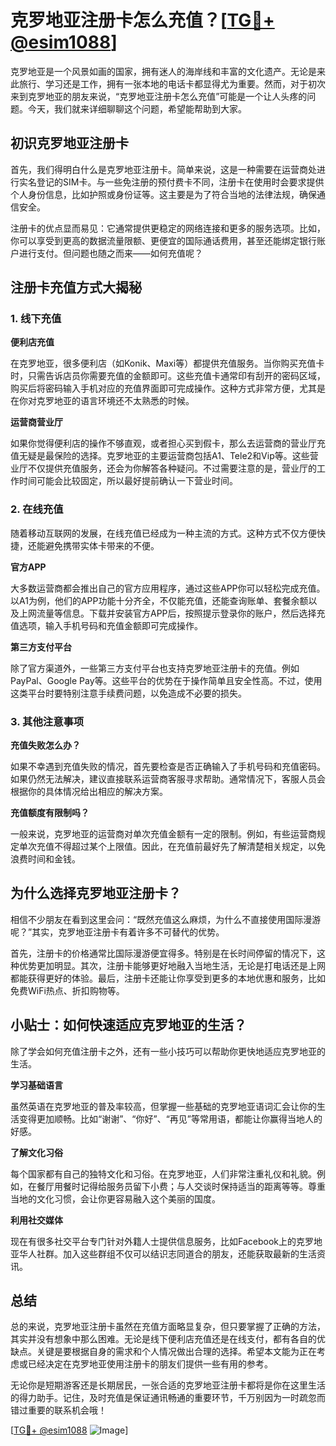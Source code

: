# 克罗地亚注册卡怎么充值？[[TG💪+ @esim1088](https://t.me/s/esim1088)]

克罗地亚是一个风景如画的国家，拥有迷人的海岸线和丰富的文化遗产。无论是来此旅行、学习还是工作，拥有一张本地的电话卡都显得尤为重要。然而，对于初次来到克罗地亚的朋友来说，“克罗地亚注册卡怎么充值”可能是一个让人头疼的问题。今天，我们就来详细聊聊这个问题，希望能帮助到大家。

## 初识克罗地亚注册卡

首先，我们得明白什么是克罗地亚注册卡。简单来说，这是一种需要在运营商处进行实名登记的SIM卡。与一些免注册的预付费卡不同，注册卡在使用时会要求提供个人身份信息，比如护照或身份证等。这主要是为了符合当地的法律法规，确保通信安全。

注册卡的优点显而易见：它通常提供更稳定的网络连接和更多的服务选项。比如，你可以享受到更高的数据流量限额、更便宜的国际通话费用，甚至还能绑定银行账户进行支付。但问题也随之而来——如何充值呢？

## 注册卡充值方式大揭秘

### 1. 线下充值

**便利店充值**

在克罗地亚，很多便利店（如Konik、Maxi等）都提供充值服务。当你购买充值卡时，只需告诉店员你需要充值的金额即可。这些充值卡通常印有刮开的密码区域，购买后将密码输入手机对应的充值界面即可完成操作。这种方式非常方便，尤其是在你对克罗地亚的语言环境还不太熟悉的时候。

**运营商营业厅**

如果你觉得便利店的操作不够直观，或者担心买到假卡，那么去运营商的营业厅充值无疑是最保险的选择。克罗地亚的主要运营商包括A1、Tele2和Vip等。这些营业厅不仅提供充值服务，还会为你解答各种疑问。不过需要注意的是，营业厅的工作时间可能会比较固定，所以最好提前确认一下营业时间。

### 2. 在线充值

随着移动互联网的发展，在线充值已经成为一种主流的方式。这种方式不仅方便快捷，还能避免携带实体卡带来的不便。

**官方APP**

大多数运营商都会推出自己的官方应用程序，通过这些APP你可以轻松完成充值。以A1为例，他们的APP功能十分齐全，不仅能充值，还能查询账单、套餐余额以及上网流量等信息。下载并安装官方APP后，按照提示登录你的账户，然后选择充值选项，输入手机号码和充值金额即可完成操作。

**第三方支付平台**

除了官方渠道外，一些第三方支付平台也支持克罗地亚注册卡的充值。例如PayPal、Google Pay等。这些平台的优势在于操作简单且安全性高。不过，使用这类平台时要特别注意手续费问题，以免造成不必要的损失。

### 3. 其他注意事项

**充值失败怎么办？**

如果不幸遇到充值失败的情况，首先要检查是否正确输入了手机号码和充值密码。如果仍然无法解决，建议直接联系运营商客服寻求帮助。通常情况下，客服人员会根据你的具体情况给出相应的解决方案。

**充值额度有限制吗？**

一般来说，克罗地亚的运营商对单次充值金额有一定的限制。例如，有些运营商规定单次充值不得超过某个上限值。因此，在充值前最好先了解清楚相关规定，以免浪费时间和金钱。

## 为什么选择克罗地亚注册卡？

相信不少朋友在看到这里会问：“既然充值这么麻烦，为什么不直接使用国际漫游呢？”其实，克罗地亚注册卡有着许多不可替代的优势。

首先，注册卡的价格通常比国际漫游便宜得多。特别是在长时间停留的情况下，这种优势更加明显。其次，注册卡能够更好地融入当地生活，无论是打电话还是上网都能获得更好的体验。最后，注册卡还能让你享受到更多的本地优惠和服务，比如免费WiFi热点、折扣购物等。

## 小贴士：如何快速适应克罗地亚的生活？

除了学会如何充值注册卡之外，还有一些小技巧可以帮助你更快地适应克罗地亚的生活。

**学习基础语言**

虽然英语在克罗地亚的普及率较高，但掌握一些基础的克罗地亚语词汇会让你的生活变得更加顺畅。比如“谢谢”、“你好”、“再见”等常用语，都能让你赢得当地人的好感。

**了解文化习俗**

每个国家都有自己的独特文化和习俗。在克罗地亚，人们非常注重礼仪和礼貌。例如，在餐厅用餐时记得给服务员留下小费；与人交谈时保持适当的距离等等。尊重当地的文化习惯，会让你更容易融入这个美丽的国度。

**利用社交媒体**

现在有很多社交平台专门针对外籍人士提供信息服务，比如Facebook上的克罗地亚华人社群。加入这些群组不仅可以结识志同道合的朋友，还能获取最新的生活资讯。

## 总结

总的来说，克罗地亚注册卡虽然在充值方面略显复杂，但只要掌握了正确的方法，其实并没有想象中那么困难。无论是线下便利店充值还是在线支付，都有各自的优缺点。关键是要根据自身的需求和个人情况做出合理的选择。希望本文能为正在考虑或已经决定在克罗地亚使用注册卡的朋友们提供一些有用的参考。

无论你是短期游客还是长期居民，一张合适的克罗地亚注册卡都将是你在这里生活的得力助手。记住，及时充值是保证通讯畅通的重要环节，千万别因为一时疏忽而错过重要的联系机会哦！

[[TG💪+ @esim1088](https://t.me/s/esim1088) ![Image](https://i.postimg.cc/4NQfJmqS/Snipaste-2025-05-13-00-14-12.png)]